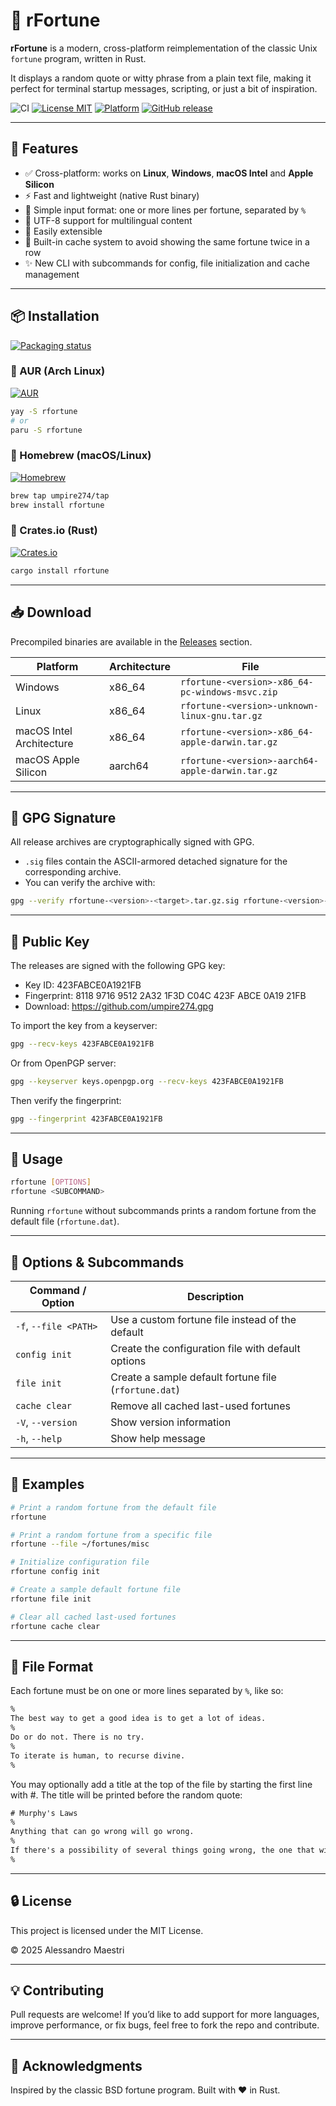 # 🥠 rFortune

**rFortune** is a modern, cross-platform reimplementation of the classic Unix `fortune` program, written in Rust.

It displays a random quote or witty phrase from a plain text file, making it perfect for terminal startup messages,
scripting, or just a bit of inspiration.

![CI](https://github.com/umpire274/rfortune/actions/workflows/ci.yml/badge.svg)
[![License MIT](https://img.shields.io/badge/license-MIT-green.svg)](LICENSE)
[![Platform](https://img.shields.io/badge/platform-Windows%20%7C%20Linux%20%7C%20macOS%20Intel%20%7C%20macOS%20Apple%20Silicon-blue)](https://github.com/umpire274/rFortune/releases)
[![GitHub release](https://img.shields.io/github/v/release/umpire274/rfortune)](https://github.com/umpire274/rfortune/releases/latest)


---

## 🚀 Features

- ✅ Cross-platform: works on **Linux**, **Windows**, **macOS Intel** and **Apple Silicon**
- ⚡ Fast and lightweight (native Rust binary)
- 📁 Simple input format: one or more lines per fortune, separated by `%`
- 🌹 UTF-8 support for multilingual content
- 🧩 Easily extensible
- 🧠 Built-in cache system to avoid showing the same fortune twice in a row
- ✨ New CLI with subcommands for config, file initialization and cache management

---

## 📦 Installation

[![Packaging status](https://repology.org/badge/vertical-allrepos/rfortune.svg)](https://repology.org/project/rfortune/versions)

### 🐧 AUR (Arch Linux)

[![AUR](https://img.shields.io/aur/version/rfortune)](https://aur.archlinux.org/packages/rfortune)

```bash
yay -S rfortune
# or
paru -S rfortune
```

### 🍺 Homebrew (macOS/Linux)

[![Homebrew](https://img.shields.io/badge/Homebrew-rFortune-orange.svg?logo=homebrew)](https://github.com/umpire274/homebrew-tap)

```bash
brew tap umpire274/tap
brew install rfortune
```

### 🦀 Crates.io (Rust)

[![Crates.io](https://img.shields.io/crates/v/rfortune)](https://crates.io/crates/rfortune)

```bash
cargo install rfortune
```

---

## 📥 Download

Precompiled binaries are available in the [Releases](https://github.com/umpire274/rfortune/releases) section.

| Platform                 | Architecture | File                                             |
|--------------------------|--------------|--------------------------------------------------|
| Windows                  | x86_64       | `rfortune-<version>-x86_64-pc-windows-msvc.zip`  |
| Linux                    | x86_64       | `rfortune-<version>-unknown-linux-gnu.tar.gz`    |
| macOS Intel Architecture | x86_64       | `rfortune-<version>-x86_64-apple-darwin.tar.gz`  |
| macOS Apple Silicon      | aarch64      | `rfortune-<version>-aarch64-apple-darwin.tar.gz` |

---

## 🔐 GPG Signature

All release archives are cryptographically signed with GPG.

- `.sig` files contain the ASCII-armored detached signature for the corresponding archive.
- You can verify the archive with:

```bash
gpg --verify rfortune-<version>-<target>.tar.gz.sig rfortune-<version>-<target>.tar.gz
```

---

## 🔑 Public Key

The releases are signed with the following GPG key:

* Key ID: 423FABCE0A1921FB
* Fingerprint: 8118 9716 9512 2A32 1F3D C04C 423F ABCE 0A19 21FB
* Download: https://github.com/umpire274.gpg

To import the key from a keyserver:

```sh
gpg --recv-keys 423FABCE0A1921FB
```

Or from OpenPGP server:

```sh
gpg --keyserver keys.openpgp.org --recv-keys 423FABCE0A1921FB
```

Then verify the fingerprint:

```sh
gpg --fingerprint 423FABCE0A1921FB
```

---

## 🚀 Usage

```sh
rfortune [OPTIONS]
rfortune <SUBCOMMAND>
```

Running `rfortune` without subcommands prints a random fortune from the default file (`rfortune.dat`).

---

## 🧩 Options & Subcommands

| Command / Option      | Description                                           |
|-----------------------|-------------------------------------------------------|
| `-f`, `--file <PATH>` | Use a custom fortune file instead of the default      |
| `config init`         | Create the configuration file with default options    |
| `file init`           | Create a sample default fortune file (`rfortune.dat`) |
| `cache clear`         | Remove all cached last-used fortunes                  |
| `-V`, `--version`     | Show version information                              |
| `-h`, `--help`        | Show help message                                     |

---

## 🧪 Examples

```sh
# Print a random fortune from the default file
rfortune

# Print a random fortune from a specific file
rfortune --file ~/fortunes/misc

# Initialize configuration file
rfortune config init

# Create a sample default fortune file
rfortune file init

# Clear all cached last-used fortunes
rfortune cache clear
```

---

## 📁 File Format

Each fortune must be on one or more lines separated by `%`, like so:

```txt
%
The best way to get a good idea is to get a lot of ideas.
%
Do or do not. There is no try.
%
To iterate is human, to recurse divine.
%
```

You may optionally add a title at the top of the file by starting the first line with #. The title will be printed
before the random quote:

```txt
# Murphy's Laws
%
Anything that can go wrong will go wrong.
%
If there's a possibility of several things going wrong, the one that will cause the most damage will be the one to go wrong.
%
```

---

## 🔒 License

This project is licensed under the MIT License.

© 2025 Alessandro Maestri

---

## 💡 Contributing

Pull requests are welcome! If you’d like to add support for more languages, improve performance, or fix bugs, feel free
to fork the repo and contribute.

---

## 🙌 Acknowledgments

Inspired by the classic BSD fortune program. Built with ❤️ in Rust.
